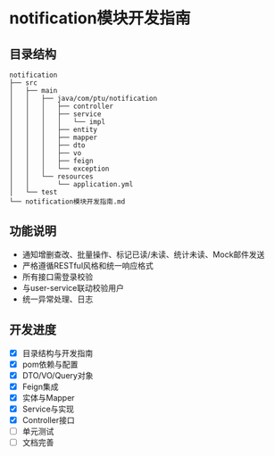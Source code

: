 # notification模块开发指南

## 目录结构

```
notification
├── src
│   ├── main
│   │   ├── java/com/ptu/notification
│   │   │   ├── controller
│   │   │   ├── service
│   │   │   │   └── impl
│   │   │   ├── entity
│   │   │   ├── mapper
│   │   │   ├── dto
│   │   │   ├── vo
│   │   │   ├── feign
│   │   │   └── exception
│   │   └── resources
│   │       └── application.yml
│   └── test
└── notification模块开发指南.md
```

## 功能说明
- 通知增删查改、批量操作、标记已读/未读、统计未读、Mock邮件发送
- 严格遵循RESTful风格和统一响应格式
- 所有接口需登录校验
- 与user-service联动校验用户
- 统一异常处理、日志

## 开发进度
- [x] 目录结构与开发指南
- [x] pom依赖与配置
- [x] DTO/VO/Query对象
- [x] Feign集成
- [x] 实体与Mapper
- [x] Service与实现
- [x] Controller接口
- [ ] 单元测试
- [ ] 文档完善 